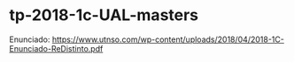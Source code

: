 # tp-2018-1c-UAL-masters

Enunciado: https://www.utnso.com/wp-content/uploads/2018/04/2018-1C-Enunciado-ReDistinto.pdf
